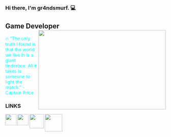 

### Hi there, I'm gr4ndsmurf. :computer:

## Game Developer <img src="https://media.giphy.com/media/v1.Y2lkPTc5MGI3NjExMGJpNG80ZHB4cDc3NXVkY2E5N283bndocXV3ZW9vaTdpNGFkc2dzdSZlcD12MV9pbnRlcm5hbF9naWZfYnlfaWQmY3Q9Zw/fwoOoDZpEpdQewQdRR/giphy.gif" align="right" width="400" height="250">

<font color="cyan">:fire: “The only truth I found is that the world we live in is a giant tinderbox. All it takes is someone to light the match.” - Captain Price</font> 


### LINKS

[<img  width="35" src="https://static.itch.io/images/app-icon.svg" align="left" />][itchdotio]
[<img  width="35" src="https://about.twitter.com/content/dam/about-twitter/x/brand-toolkit/logo-black.png.twimg.1920.png" align="left" />][twitter]
[<img  width="45" src="https://content.linkedin.com/content/dam/me/business/en-us/amp/brand-site/v2/bg/LI-Bug.svg.original.svg" align="left" />][linkedin]
[<img  width="55" src="https://pages.github.com/images/logo.svg" align="center" />][githubpages]

<br />

[itchdotio]: https://gr4ndsmurf.itch.io
[twitter]: https://twitter.com/gr4ndsmurf
[linkedin]: https://www.linkedin.com/in/akinhaydaroglu/
[githubpages]: https://gr4ndsmurf.github.io
